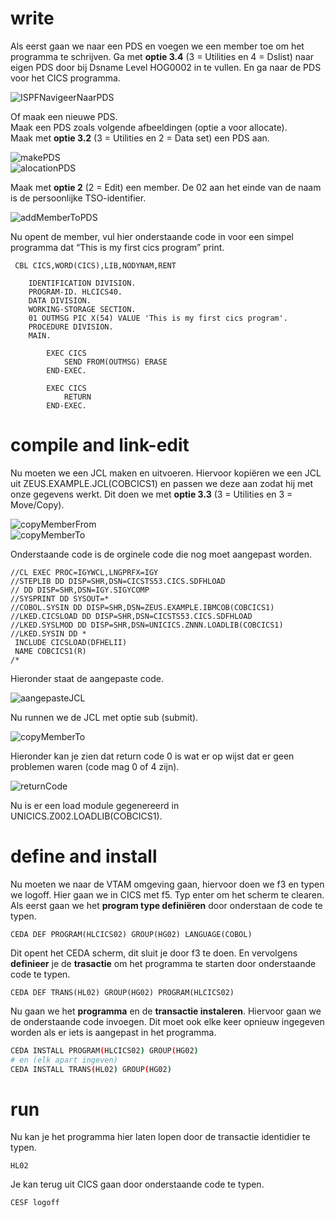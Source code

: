 # write

Als eerst gaan we naar een PDS en voegen we een member toe om het programma te schrijven. Ga met **optie 3.4** (3 = Utilities en 4 = Dslist) naar eigen PDS door bij Dsname Level HOG0002 in te vullen. En ga naar de PDS voor het CICS programma.   

![ISPFNavigeerNaarPDS](images/ISPFNavigeerNaarPDS.png)  

Of maak een nieuwe PDS.  
Maak een PDS zoals volgende afbeeldingen (optie a voor allocate).  
Maak met **optie 3.2** (3 = Utilities en 2 = Data set) een PDS aan.  

![makePDS](images/makePDS.png)  
![alocationPDS](images/alocationPDS.png)  

Maak met **optie 2** (2 = Edit) een member. De 02 aan het einde van de naam is de persoonlijke TSO-identifier.  

![addMemberToPDS](images/addMemberToPDS.png)  

Nu opent de member, vul hier onderstaande code in voor een simpel programma dat “This is my first cics program” print.  

````
 CBL CICS,WORD(CICS),LIB,NODYNAM,RENT 

    IDENTIFICATION DIVISION.
    PROGRAM-ID. HLCICS40.
    DATA DIVISION.
    WORKING-STORAGE SECTION.
    01 OUTMSG PIC X(54) VALUE 'This is my first cics program'.
    PROCEDURE DIVISION.
    MAIN.

        EXEC CICS
            SEND FROM(OUTMSG) ERASE 
        END-EXEC.

        EXEC CICS
            RETURN 
        END-EXEC.
````  

# compile and link-edit

Nu moeten we een JCL maken en uitvoeren. Hiervoor kopiëren we een JCL uit ZEUS.EXAMPLE.JCL(COBCICS1) en passen we deze aan zodat hij met onze gegevens werkt. Dit doen we met **optie 3.3** (3 = Utilities en 3 = Move/Copy).  

![copyMemberFrom](images/copyMember1.png)  
![copyMemberTo](images/copyMember2.png)  

Onderstaande code is de orginele code die nog moet aangepast worden.  

````
//CL EXEC PROC=IGYWCL,LNGPRFX=IGY 
//STEPLIB DD DISP=SHR,DSN=CICSTS53.CICS.SDFHLOAD 
// DD DISP=SHR,DSN=IGY.SIGYCOMP 
//SYSPRINT DD SYSOUT=* 
//COBOL.SYSIN DD DISP=SHR,DSN=ZEUS.EXAMPLE.IBMCOB(COBCICS1) 
//LKED.CICSLOAD DD DISP=SHR,DSN=CICSTS53.CICS.SDFHLOAD 
//LKED.SYSLMOD DD DISP=SHR,DSN=UNICICS.ZNNN.LOADLIB(COBCICS1) 
//LKED.SYSIN DD * 
 INCLUDE CICSLOAD(DFHELII) 
 NAME COBCICS1(R) 
/* 
````  
Hieronder staat de aangepaste code.  

![aangepasteJCL](images/aangepasteJCL.png)  

Nu runnen we de JCL met optie sub (submit).  

![copyMemberTo](images/submitJCL.png)  

Hieronder kan je zien dat return code 0 is wat er op wijst dat er geen problemen waren (code mag 0 of 4 zijn).  

![returnCode](images/returnCode.png)  

Nu is er een load module gegenereerd in UNICICS.Z002.LOADLIB(COBCICS1).  

# define and install

Nu moeten we naar de VTAM omgeving gaan, hiervoor doen we f3 en typen we logoff. Hier gaan we in CICS met f5. Typ enter om het scherm te clearen. 
Als eerst gaan we het **program type definiëren** door onderstaan de code te typen.  
````
CEDA DEF PROGRAM(HLCICS02) GROUP(HG02) LANGUAGE(COBOL)
````   
Dit opent het CEDA scherm, dit sluit je door f3 te doen. En vervolgens **definieer** je de **trasactie** om het programma te starten door onderstaande code te typen.  
````
CEDA DEF TRANS(HL02) GROUP(HG02) PROGRAM(HLCICS02) 
````  

Nu gaan we het **programma** en de **transactie instaleren**. Hiervoor gaan we de onderstaande code invoegen. Dit moet ook elke keer opnieuw ingegeven worden als er iets is aangepast in het programma.  
````bash
CEDA INSTALL PROGRAM(HLCICS02) GROUP(HG02)
# en (elk apart ingeven)
CEDA INSTALL TRANS(HL02) GROUP(HG02)
````  

# run

Nu kan je het programma hier laten lopen door de transactie identidier te typen.  
````
HL02
````  
Je kan terug uit CICS gaan door onderstaande code te typen.  
````
CESF logoff
````